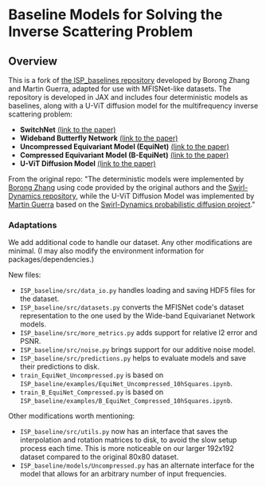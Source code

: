 # Baseline Models for Solving the Inverse Scattering Problem

## Overview
This is a fork of [the ISP_baselines repository](https://github.com/borongzhang/ISP_baseline) developed by Borong Zhang and Martin Guerra, adapted for use with MFISNet-like datasets.
The repository is developed in JAX and includes four deterministic models as baselines, along with a U-ViT diffusion model for the multifrequency inverse scattering problem:

- **SwitchNet** [(link to the paper)](https://doi.org/10.1137/18M1222399)
- **Wideband Butterfly Network** [(link to the paper)](https://doi.org/10.1137/20M1383276)
- **Uncompressed Equivariant Model (EquiNet)** [(link to the paper)](https://doi.org/10.1016/j.cam.2024.116050)
- **Compressed Equivariant Model (B-EquiNet)** [(link to the paper)](https://doi.org/10.1016/j.cam.2024.116050)
- **U-ViT Diffusion Model** [(link to the paper)](https://doi.org/10.1016/j.cam.2024.116050)

From the original repo: "The deterministic models were implemented by [Borong Zhang](https://borongzhang.com/) using code provided by the original authors and the [Swirl-Dynamics repository](https://github.com/google-research/swirl-dynamics), while the U-ViT Diffusion Model was implemented by [Martin Guerra](https://sites.google.com/wisc.edu/martinguerra/home) based on the [Swirl-Dynamics probabilistic diffusion project](https://github.com/google-research/swirl-dynamics/tree/main/swirl_dynamics/projects/probabilistic_diffusion)."

### Adaptations
We add additional code to handle our dataset. Any other modifications are minimal. (I may also modify the environment information for packages/dependencies.)

New files:
- `ISP_baseline/src/data_io.py` handles loading and saving HDF5 files for the dataset.
- `ISP_baseline/src/datasets.py` converts the MFISNet code's dataset representation to the one used by the Wide-band Equivarianet Network models.
- `ISP_baseline/src/more_metrics.py` adds support for relative l2 error and PSNR.
- `ISP_baseline/src/noise.py` brings support for our additive noise model.
- `ISP_baseline/src/predictions.py` helps to evaluate models and save their predictions to disk.
- `train_EquiNet_Uncompressed.py` is based on `ISP_baseline/examples/EquiNet_Uncompressed_10hSquares.ipynb`.
- `train_B_EquiNet_Compressed.py` is based on `ISP_baseline/examples/B_EquiNet_Compressed_10hSquares.ipynb`.

Other modifications worth mentioning:
- `ISP_baseline/src/utils.py` now has an interface that saves the interpolation and rotation matrices to disk, to avoid the slow setup process each time. This is more noticeable on our larger 192x192 dataset compared to the original 80x80 dataset.
- `ISP_baseline/models/Uncompressed.py` has an alternate interface for the model that allows for an arbitrary number of input frequencies.